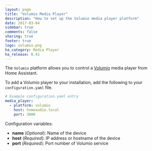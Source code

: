 ```yaml
---
layout: page
title: "Volumio Media Player"
description: "How to set up the Volumio media player platform"
date: 2017-03-04
sidebar: true
comments: false
sharing: true
footer: true
logo: volumio.png
ha_category: Media Player
ha_release: 0.41
---
```


The `Volumio` platform allows you to control a [Volumio](http://volumio.org) media player
from Home Assistant.


To add a Volumio player to your installation, add the following to
your `configuration.yaml` file.

```yaml
# Example configuration.yaml entry
media_player:
  - platform: volumio
    host: homeaudio.local
    port: 3000
```

Configuration variables:

- **name** (*Optional*): Name of the device
- **host** (*Required*): IP address or hostname of the device
- **port** (*Required*): Port number of Volumio service
